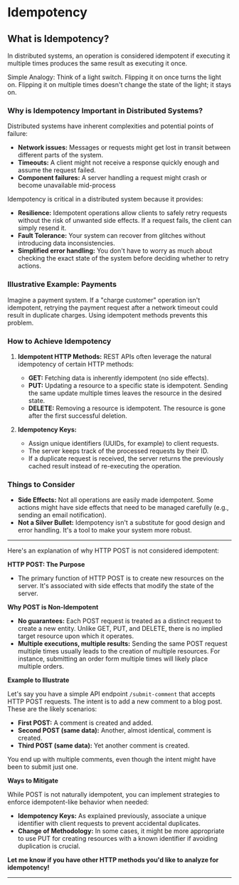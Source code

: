 # Idempotency

## What is Idempotency?

In distributed systems, an operation is considered idempotent if executing it multiple times produces the same result as executing it once.

Simple Analogy: Think of a light switch. Flipping it on once turns the light on. Flipping it on multiple times doesn't change the state of the light; it stays on.

### Why is Idempotency Important in Distributed Systems?

Distributed systems have inherent complexities and potential points of failure:

- **Network issues:** Messages or requests might get lost in transit between different parts of the system.
- **Timeouts:** A client might not receive a response quickly enough and assume the request failed.
- **Component failures:** A server handling a request might crash or become unavailable mid-process

Idempotency is critical in a distributed system because it provides:

- **Resilience:** Idempotent operations allow clients to safely retry requests without the risk of unwanted side effects. If a request fails, the client can simply resend it.
- **Fault Tolerance:** Your system can recover from glitches without introducing data inconsistencies.
- **Simplified error handling:** You don't have to worry as much about checking the exact state of the system before deciding whether to retry actions.

### Illustrative Example: Payments

Imagine a payment system. If a "charge customer" operation isn't idempotent, retrying the payment request after a network timeout could result in duplicate charges. Using idempotent methods prevents this problem.

### How to Achieve Idempotency

1. **Idempotent HTTP Methods:** REST APIs often leverage the natural idempotency of certain HTTP methods:

   - **GET:** Fetching data is inherently idempotent (no side effects).
   - **PUT:** Updating a resource to a specific state is idempotent. Sending the same update multiple times leaves the resource in the desired state.
   - **DELETE:** Removing a resource is idempotent. The resource is gone after the first successful deletion.

2. **Idempotency Keys:**
   - Assign unique identifiers (UUIDs, for example) to client requests.
   - The server keeps track of the processed requests by their ID.
   - If a duplicate request is received, the server returns the previously cached result instead of re-executing the operation.

### Things to Consider

- **Side Effects:** Not all operations are easily made idempotent. Some actions might have side effects that need to be managed carefully (e.g., sending an email notification).
- **Not a Silver Bullet:** Idempotency isn't a substitute for good design and error handling. It's a tool to make your system more robust.

---

Here's an explanation of why HTTP POST is not considered idempotent:

**HTTP POST: The Purpose**

- The primary function of HTTP POST is to create new resources on the server. It's associated with side effects that modify the state of the server.

**Why POST is Non-Idempotent**

- **No guarantees:** Each POST request is treated as a distinct request to create a new entity. Unlike GET, PUT, and DELETE, there is no implied target resource upon which it operates.
- **Multiple executions, multiple results:** Sending the same POST request multiple times usually leads to the creation of multiple resources. For instance, submitting an order form multiple times will likely place multiple orders.

**Example to Illustrate**

Let's say you have a simple API endpoint `/submit-comment` that accepts HTTP POST requests. The intent is to add a new comment to a blog post. These are the likely scenarios:

- **First POST:** A comment is created and added.
- **Second POST (same data):** Another, almost identical, comment is created.
- **Third POST (same data):** Yet another comment is created.

You end up with multiple comments, even though the intent might have been to submit just one.

**Ways to Mitigate**

While POST is not naturally idempotent, you can implement strategies to enforce idempotent-like behavior when needed:

- **Idempotency Keys:** As explained previously, associate a unique identifier with client requests to prevent accidental duplicates.
- **Change of Methodology:** In some cases, it might be more appropriate to use PUT for creating resources with a known identifier if avoiding duplication is crucial.

**Let me know if you have other HTTP methods you'd like to analyze for idempotency!**

---
